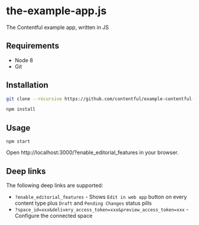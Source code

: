 # the-example-app.js
The Contentful example app, written in JS

## Requirements

* Node 8
* Git


## Installation

```bash
git clone --recursive https://github.com/contentful/example-contentful-university-js.git
```

```bash
npm install
```

## Usage

```
npm start
```

Open http://localhost:3000/?enable_editorial_features in your browser.

## Deep links

The following deep links are supported:

* `?enable_editorial_features` - Shows `Edit in web app` button on every content type plus `Draft` and `Pending Changes` status pills
* `?space_id=xxx&delivery_access_token=xxx&preview_access_token=xxx` - Configure the connected space


